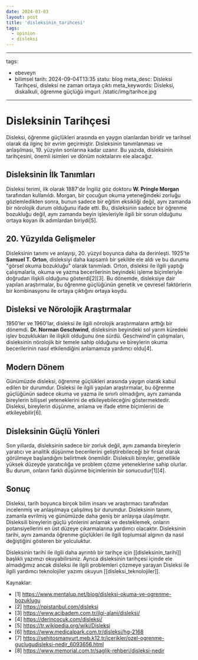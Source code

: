 ```yaml
---
date: 2024-03-03
layout: post
title: 'disleksinin_tarihcesi'
tags:
  - opinion
  - disleksi
---
```


---
tags:
  - ebeveyn
  - bilimsel
tarih: 2024-09-04T13:35
statu: blog
meta_desc: Disleksi Tarihçesi, disleksi ne zaman ortaya çıktı
meta_keywords: Disleksi, diskalkuli, öğrenme güçlüğü
imgurl: /static/img/tarihce.jpg
---

# Disleksinin Tarihçesi


Disleksi, öğrenme güçlükleri arasında en yaygın olanlardan biridir ve tarihsel olarak da ilginç bir evrim geçirmiştir. Disleksinin tanımlanması ve anlaşılması, 19. yüzyılın sonlarına kadar uzanır. Bu yazıda, disleksinin tarihçesini, önemli isimleri ve dönüm noktalarını ele alacağız.

## Disleksinin İlk Tanımları

Disleksi terimi, ilk olarak 1887'de İngiliz göz doktoru **W. Pringle Morgan** tarafından kullanıldı. Morgan, bir çocuğun okuma yeteneğindeki zorluğu gözlemledikten sonra, bunun sadece bir eğitim eksikliği değil, aynı zamanda bir nörolojik durum olduğunu ifade etti. Bu, disleksinin sadece bir öğrenme bozukluğu değil, aynı zamanda beyin işlevleriyle ilgili bir sorun olduğunu ortaya koyan ilk adımlardan biriydi[5].

## 20. Yüzyılda Gelişmeler

Disleksinin tanımı ve anlayışı, 20. yüzyıl boyunca daha da derinleşti. 1925'te **Samuel T. Orton**, disleksiyi daha kapsamlı bir şekilde ele aldı ve bu durumu "görsel okuma bozukluğu" olarak tanımladı. Orton, disleksi ile ilgili yaptığı çalışmalarla, okuma ve yazma becerilerinin beyindeki işleme biçimleriyle doğrudan ilişkili olduğunu gösterdi[2][3]. Bu dönemde, disleksiye dair yapılan araştırmalar, bu öğrenme güçlüğünün genetik ve çevresel faktörlerin bir kombinasyonu ile ortaya çıktığını ortaya koydu.

## Disleksi ve Nörolojik Araştırmalar

1950'ler ve 1960'lar, disleksi ile ilgili nörolojik araştırmaların arttığı bir dönemdi. **Dr. Norman Geschwind**, disleksinin beyindeki sol yarım küredeki işlev bozuklukları ile ilişkili olduğunu öne sürdü. Geschwind'in çalışmaları, disleksinin nörolojik bir temele sahip olduğunu ve bireylerin okuma becerilerinin nasıl etkilendiğini anlamamıza yardımcı oldu[4].

## Modern Dönem

Günümüzde disleksi, öğrenme güçlükleri arasında yaygın olarak kabul edilen bir durumdur. Disleksi ile ilgili yapılan araştırmalar, bu öğrenme güçlüğünün sadece okuma ve yazma ile sınırlı olmadığını, aynı zamanda bireylerin bilişsel yeteneklerini de etkileyebileceğini göstermektedir. Disleksi, bireylerin düşünme, anlama ve ifade etme biçimlerini de etkileyebilir[6].

## Disleksinin Güçlü Yönleri

Son yıllarda, disleksinin sadece bir zorluk değil, aynı zamanda bireylerin yaratıcı ve analitik düşünme becerilerini geliştirebileceği bir fırsat olarak görülmeye başlandığını belirtmek önemlidir. Disleksili bireyler, genellikle yüksek düzeyde yaratıcılığa ve problem çözme yeteneklerine sahip olurlar. Bu durum, onların farklı düşünme biçimlerinin bir sonucudur[1][4].

## Sonuç

Disleksi, tarih boyunca birçok bilim insanı ve araştırmacı tarafından incelenmiş ve anlaşılmaya çalışılmış bir durumdur. Disleksinin tanımı, zamanla evrilmiş ve günümüzde daha geniş bir anlayışa ulaşılmıştır. Disleksili bireylerin güçlü yönlerini anlamak ve desteklemek, onların potansiyellerini en üst düzeye çıkarmalarına yardımcı olacaktır. Disleksinin tarihi, aynı zamanda öğrenme güçlükleri ile ilgili toplumsal algının da nasıl değiştiğini gösteren bir yolculuktur.

Disleksinin tarihi ile ilgili daha ayrıntılı bir tarihçe için [[disleksinin_tarihi]] başlıklı yazımızı okuyabilirsiniz. Ayrıca disleksinin tarihçesi içinde ele almadığımız ancak disleksi ile ilgili problemleri çözmeye yarayan Disleksi ile ilgili yardımcı teknolojiler yazımı okuyun [[disleksi_teknolojiler]].

Kaynaklar:

- [1] https://www.mentalup.net/blog/disleksi-okuma-ve-ogrenme-bozuklugu
- [2] https://npistanbul.com/disleksi
- [3] https://www.acibadem.com.tr/ilgi-alani/disleksi/
- [4] https://derincocuk.com/disleksi/
- [5] https://tr.wikipedia.org/wiki/Disleksi
- [6] https://www.medicalpark.com.tr/disleksi/hg-2168
- [7] https://sehitosmanyurt.meb.k12.tr/icerikler/ozel-ogrenme-guclugudisleksi-nedir_6093656.html
- [8] https://www.memorial.com.tr/saglik-rehberi/disleksi-nedir

